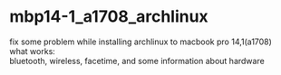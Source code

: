 # mbp14-1_a1708_archlinux
fix some problem while installing archlinux to macbook pro 14,1(a1708)  
what works:  
bluetooth, wireless, facetime,
and some information about hardware
